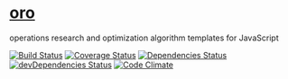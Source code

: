 [oro](http://aureooms.github.io/oro)
====

operations research and optimization algorithm templates for JavaScript

[![Build Status](https://drone.io/github.com/aureooms/oro/status.png)](https://drone.io/github.com/aureooms/oro/latest)
[![Coverage Status](https://coveralls.io/repos/aureooms/oro/badge.png)](https://coveralls.io/r/aureooms/oro)
[![Dependencies Status](https://david-dm.org/aureooms/oro.png)](https://david-dm.org/aureooms/oro#info=dependencies)
[![devDependencies Status](https://david-dm.org/aureooms/oro/dev-status.png)](https://david-dm.org/aureooms/oro#info=devDependencies)
[![Code Climate](https://codeclimate.com/github/aureooms/oro.png)](https://codeclimate.com/github/aureooms/oro)
